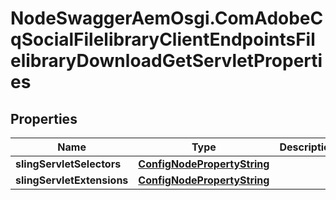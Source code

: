 # NodeSwaggerAemOsgi.ComAdobeCqSocialFilelibraryClientEndpointsFilelibraryDownloadGetServletProperties

## Properties

Name | Type | Description | Notes
------------ | ------------- | ------------- | -------------
**slingServletSelectors** | [**ConfigNodePropertyString**](ConfigNodePropertyString.md) |  | [optional] 
**slingServletExtensions** | [**ConfigNodePropertyString**](ConfigNodePropertyString.md) |  | [optional] 


